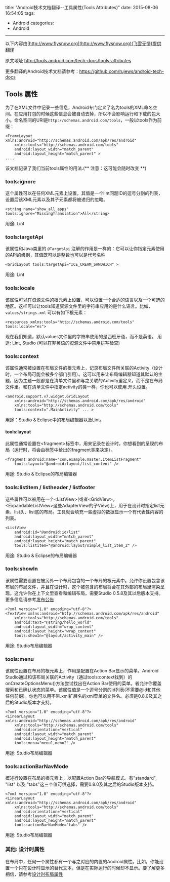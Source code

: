 title: "Android技术文档翻译--工具属性(Tools Attributes)"
date: 2015-08-06 16:54:05
tags:
- Android
categories:
- Android
---

以下内容由[http://www.flysnow.org](http://www.flysnow.org)(飞雪无情)提供翻译

原文地址 <http://tools.android.com/tech-docs/tools-attributes>

更多翻译的Android技术文档请参考：<https://github.com/rujews/android-tech-docs>

## Tools 属性

为了在XML文件中记录一些信息，Android专门定义了名为tools的XML命名空间。在应用打包的时候这些信息会被自动去掉，所以不会影响运行和下载的包大小。命名空间的URI是`http://schemas.android.com/tools`，一般以tools作为前缀：


	<FrameLayout xmlns:android="http://schemas.android.com/apk/res/android"
    	xmlns:tools="http://schemas.android.com/tools"
    	android:layout_width="match_parent"
    	android:layout_height="match_parent" >
    ....

该文档记录了我们当前tools属性的用法.(** 注意：这可能会随时改变 **)

### tools:ignore

这个属性可以在任何XML元素上设置，其值是一个lint问题ID的逗号分割的列表，设置后该XML元素以及其子元素都将被递归的忽略。

	<string name="show_all_apps" tools:ignore="MissingTranslation">All</string>

用途: Lint

### tools:targetApi

该属性和Java类里的 `@TargetApi` 注解的作用是一样的：它可以让你指定元素使用的API的级别，其值既可以是整数也可以是代号名称

    <GridLayout tools:targetApi="ICE_CREAM_SANDWICH" >

用途: Lint

### tools:locale

该属性可以在资源文件的根元素上设置，可以设置一个合适的语言以及一个可选的地区。这样可以让tools知道资源文件里的字符串应用的是什么语言。比如，`values/strings.xml` 可以有如下根元素：

	<resources xmlns:tools="http://schemas.android.com/tools" tools:locale="es">

现在我们知道，默认values文件里的字符串使用的是西班牙语，而不是英语。
用途: Lint, Studio (可以在非英语的资源文件中禁用拼写检查)

### tools:context

该属性通常被设置在布局文件的根元素上，记录布局文件所关联的Activity（设计时，一个布局可能会被多个部门引用）。这可以用来让布局编辑器知道其默认的主题，因为主题一般都是在清单文件里和与之关联的Activity里定义，而不是在布局文件里。和在清单文件中指定activity的类一样，你也可以使用.开头设置。

	<android.support.v7.widget.GridLayout
    	xmlns:android="http://schemas.android.com/apk/res/android"
        xmlns:tools="http://schemas.android.com/tools"
        tools:context=".MainActivity" ... >

用途：Studio & Eclipse中的布局编辑器以及Lint。

#### tools:layout

此属性通常设置在&lt;fragment&gt;标签中，用来记录在设计时，你想看到的呈现的布局（运行时，将会由标签中给出的fragment类来决定）。

	<fragment android:name="com.example.master.ItemListFragment"
    	tools:layout="@android:layout/list_content" />

用途: Studio & Eclipse的布局编辑器

### tools:listitem / listheader / listfooter

这些属性可以被用在一个&lt;ListView&gt;(或者&lt;GridView&gt;，&lt;ExpandableListView&gt;这些AdapterView的子View)上，用于在设计时指定list元素、list头、list底的布局。工具就会填充一些虚拟的数据显示一个有代表性内容的列表。

    <ListView
        android:id="@android:id/list"
        android:layout_width="match_parent"
        android:layout_height="match_parent"
        tools:listitem="@android:layout/simple_list_item_2" />

用途: Studio & Eclipse的布局编辑器

### tools:showIn

该属性需要设置在被另外一个布局包含的一个布局的根元素中。允许你设置包含该布局的布局文件，并且在设计时，这个被包含的布局将会在其外部的布局里渲染呈现。这允许你在上下文里查看和编辑布局。需要Studio 0.5.8及其以后版本支持。更多信息请参考[发布公告](http://tools.android.com/recent/androidstudio058released)

    <?xml version="1.0" encoding="utf-8"?>
    <TextView xmlns:android="http://schemas.android.com/apk/res/android"
        xmlns:tools="http://schemas.android.com/tools"
        android:text="@string/hello_world"
        android:layout_width="wrap_content"
        android:layout_height="wrap_content"
        tools:showIn="@layout/activity_main" />

用途: Studio布局编辑器

### tools:menu

该属性设置在布局的根元素上，作用是配置在Action Bar显示的菜单。Android Studio通过和该布局关联的Activity（通过tools:context找到）的onCreateOptionsMenu()方法尝试找出在Action Bar使用的菜单。者允许你覆盖搜索和已确认状态的菜单。该属性值是一个逗号分割的id列表(不需要@id和其他任何前缀)。你也可以用不带.xml扩展名的xml菜单的文件名。必须是0.8.0及其之后的Studio版本才支持。

    <?xml version="1.0" encoding="utf-8"?>
    <LinearLayout xmlns:android="http://schemas.android.com/apk/res/android"
        xmlns:tools="http://schemas.android.com/tools"
        android:orientation="vertical"
        android:layout_width="match_parent"
        android:layout_height="match_parent"
        tools:menu="menu1,menu2" />

用途: Studio布局编辑器

### tools:actionBarNavMode

概述行设置在布局的根元素上，以配置Action Bar的导航模式。有"standard", "list" 以及 "tabs"这三个值可供选择，需要0.8.0及其之后的Studio版本支持。

    <?xml version="1.0" encoding="utf-8"?>
    <LinearLayout xmlns:android="http://schemas.android.com/apk/res/android"
        xmlns:tools="http://schemas.android.com/tools"
        android:orientation="vertical"
        android:layout_width="match_parent"
        android:layout_height="match_parent"
        tools:actionBarNavMode="tabs" />

用途: Studio布局编辑器

### 其他: 设计时属性

在布局中，任何一个属性都有一个与之对应的内置的Android属性。比如，你能设置一个只在设计时显示的替代文本，但是在实际运行的时候却不显示。要了解更多相信，请参考[设计时布局属性](http://tools.android.com/tips/layout-designtime-attributes)
